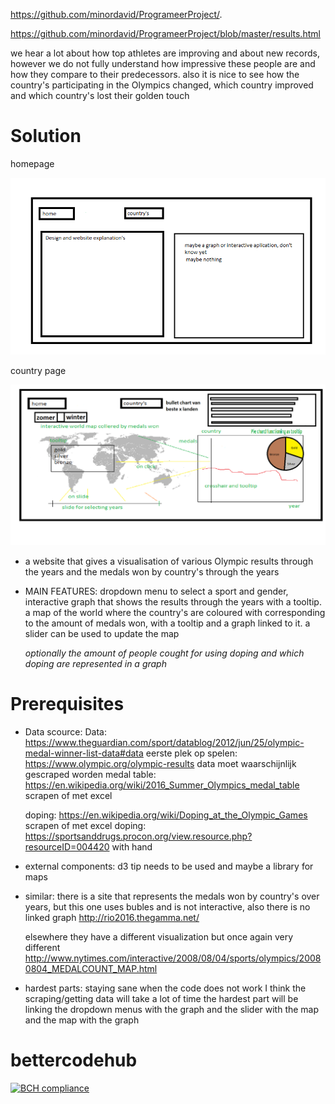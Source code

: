 https://github.com/minordavid/ProgrameerProject/.

https://github.com/minordavid/ProgrameerProject/blob/master/results.html

we hear a lot about how top athletes are improving and about new records, however we do not fully understand
how impressive these people are and how they compare to their predecessors. also it is nice to see how the country's
participating in the Olympics changed, which country improved and which country's lost their golden touch

# Solution
homepage

![alt text](doc/Homepage.png)

country page

![alt text](doc/country's.png)

- a website that gives a visualisation of various Olympic results through the years and the medals won by country's through the years

- MAIN FEATURES: dropdown menu to select a sport and gender, interactive graph that shows the results through the years
  with a tooltip.
  a map of the world where the country's are coloured with corresponding to the amount of medals won, with a tooltip and a graph linked to it.
  a slider can be used to update the map

  *optionally the amount of people cought for using doping and which doping are represented in a graph*

# Prerequisites

- Data scource:
Data: https://www.theguardian.com/sport/datablog/2012/jun/25/olympic-medal-winner-list-data#data
eerste plek op spelen: https://www.olympic.org/olympic-results data moet waarschijnlijk gescraped worden
medal table: https://en.wikipedia.org/wiki/2016_Summer_Olympics_medal_table scrapen of met excel

  doping: https://en.wikipedia.org/wiki/Doping_at_the_Olympic_Games scrapen of met excel
  doping: https://sportsanddrugs.procon.org/view.resource.php?resourceID=004420 with hand

- external components:
d3 tip needs to be used and maybe a library for maps

- similar:
there is a site that represents the medals won by country's over years, but this one uses bubles and is not interactive, also there
is no linked graph http://rio2016.thegamma.net/

  elsewhere they have a different visualization but once again very different http://www.nytimes.com/interactive/2008/08/04/sports/olympics/20080804_MEDALCOUNT_MAP.html

- hardest parts:
staying sane when the code does not work
I think the scraping/getting data will take a lot of time
the hardest part will be linking the dropdown menus with the graph and the slider with the map and the map with the graph

# bettercodehub

[![BCH compliance](https://bettercodehub.com/edge/badge/minordavid/ProgrameerProject?branch=master)](https://bettercodehub.com/)
